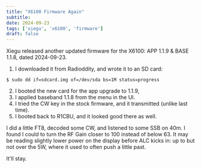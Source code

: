 ```yaml
---
title: "X6100 Firmware Again"
subtitle:
date: 2024-09-23
tags: ['xiegu', 'x6100', 'firmware']
draft: false
---
```


Xiegu released another updated firmware for the X6100:
APP 1.1.9 & BASE 1.1.8, dated 2024-09-23.
1. I downloaded it from Radioddity, and wrote it to an SD card:
  ```
  $ sudo dd if=sdcard.img of=/dev/sda bs=1M status=progress
  ```

2. I booted the new card for the app upgrade to 1.1.9,
3. I applied baseband 1.1.8 from the menu in the UI.
4. I tried the CW key in the stock firmware, and it transmitted
  (unlike last time).
5. I booted back to R1CBU, and it looked good there as well.

I did a little FT8,
decoded some CW,
and listened to some SSB on 40m.
I found I could to turn the RF Gain closer to 100
instead of below 63.
It may be reading slightly lower power on the display before ALC kicks in:
up to but not over the 5W, where it used to often push a little past.

It'll stay.
<!--more-->
